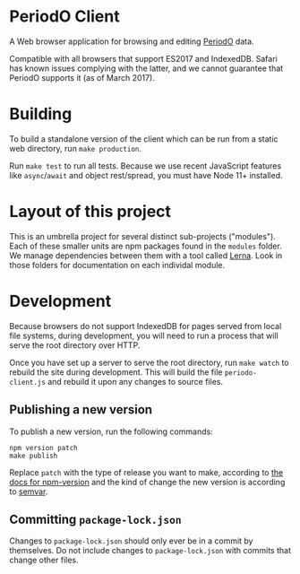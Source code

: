 # PeriodO Client

A Web browser application for browsing and editing [PeriodO](http://perio.do/) data.

Compatible with all browsers that support ES2017 and IndexedDB. Safari has known issues complying with the latter, and we cannot guarantee that PeriodO supports it (as of March 2017).


# Building

To build a standalone version of the client which can be run from a static web directory, run `make production`.

Run `make test` to run all tests. Because we use recent JavaScript features like `async`/`await` and object rest/spread, you must have Node 11+ installed.


# Layout of this project

This is an umbrella project for several distinct sub-projects ("modules"). Each of these smaller units are npm packages found in the `modules` folder. We manage dependencies between them with a tool called [Lerna](https://lernajs.io/). Look in those folders for documentation on each individal module.


# Development

Because browsers do not support IndexedDB for pages served from local file systems, during development, you will need to run a process that will serve the root directory over HTTP.

Once you have set up a server to serve the root directory, run `make watch` to rebuild the site during development. This will build the file `periodo-client.js` and rebuild it upon any changes to source files.

## Publishing a new version

To publish a new version, run the following commands:

```
npm version patch
make publish
```

Replace `patch` with the type of release you want to make, according to [the docs for npm-version](https://docs.npmjs.com/cli/version) and the kind of change the new version is according to [semvar](https://docs.npmjs.com/misc/semver).

## Committing `package-lock.json`

Changes to `package-lock.json` should only ever be in a commit by themselves. Do not include changes to `package-lock.json` with commits that change other files.


<!--
# Code guidelines

## Writing modules

Split code into a separate npm package when it becomes apparent that it would usefully be shared across current modules boundaries.

Mark your new package "private" in its `package.json` if you do not want to publish it on npm. Prefer naming new packages with a `periodo-` prefix if it has logic specific to PeriodO, or `org-` if it does not. `org-` prefixed packages could possibly be moved into a separate repository in the future.

Export the entire API from the package index and document all exported functions in a README.md document at the package root.

## Functions

Define functions using the named function syntax at the top scope, and arrow functions assigned to a variable with `const` elsewhere. The former helps to generate meaningful stack traces, and the latter discourages side effects, prevents common issues with function scope, and, well, tends to look neater to me.

## Higher order components

When making higher order components, always export higher order functions that return a function that returns a component.

Bad:

```js
module.exports = function makeWrapper(optA, optB, Component) {
  class Wrapper extends React.Component {
    render() {
      return h(Component, Object.assign({}, this.props, this.state))
    }
  }

  return Wrapper;
}
```

Good:

```js
module.exports = function makeWrapper(optA, optB) {
  return Component => {
    class Wrapper extends React.Component {
      render() {
        return h(Component, Object.assign({}, this.props, this.state))
      }
    }

    return Wrapper;
  }
}
```
-->
